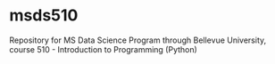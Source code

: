 # msds510
Repository for MS Data Science Program through Bellevue University, course 510 - Introduction to Programming (Python)
